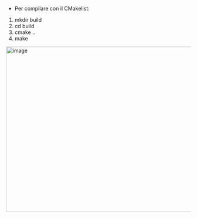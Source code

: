 - Per compilare con il CMakelist:
1) mkdir build
2) cd build
3) cmake ..
4) make
<img width="800" height="451" alt="image" src="https://github.com/user-attachments/assets/7064f6e8-3476-4133-9e8c-c0b784dd80a6" />
